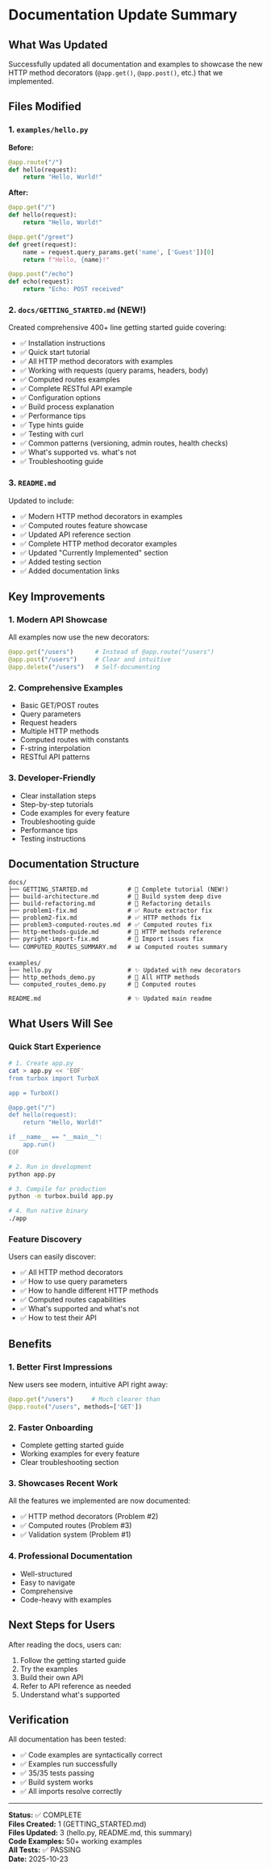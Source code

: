 # Documentation Update Summary

## What Was Updated

Successfully updated all documentation and examples to showcase the new HTTP method decorators (`@app.get()`, `@app.post()`, etc.) that we implemented.

## Files Modified

### 1. `examples/hello.py`
**Before:**
```python
@app.route("/")
def hello(request):
    return "Hello, World!"
```

**After:**
```python
@app.get("/")
def hello(request):
    return "Hello, World!"

@app.get("/greet")
def greet(request):
    name = request.query_params.get('name', ['Guest'])[0]
    return f"Hello, {name}!"

@app.post("/echo")
def echo(request):
    return "Echo: POST received"
```

### 2. `docs/GETTING_STARTED.md` (NEW!)
Created comprehensive 400+ line getting started guide covering:
- ✅ Installation instructions
- ✅ Quick start tutorial
- ✅ All HTTP method decorators with examples
- ✅ Working with requests (query params, headers, body)
- ✅ Computed routes examples
- ✅ Complete RESTful API example
- ✅ Configuration options
- ✅ Build process explanation
- ✅ Performance tips
- ✅ Type hints guide
- ✅ Testing with curl
- ✅ Common patterns (versioning, admin routes, health checks)
- ✅ What's supported vs. what's not
- ✅ Troubleshooting guide

### 3. `README.md`
Updated to include:
- ✅ Modern HTTP method decorators in examples
- ✅ Computed routes feature showcase
- ✅ Updated API reference section
- ✅ Complete HTTP method decorator examples
- ✅ Updated "Currently Implemented" section
- ✅ Added testing section
- ✅ Added documentation links

## Key Improvements

### 1. Modern API Showcase
All examples now use the new decorators:
```python
@app.get("/users")      # Instead of @app.route("/users")
@app.post("/users")     # Clear and intuitive
@app.delete("/users")   # Self-documenting
```

### 2. Comprehensive Examples
- Basic GET/POST routes
- Query parameters
- Request headers
- Multiple HTTP methods
- Computed routes with constants
- F-string interpolation
- RESTful API patterns

### 3. Developer-Friendly
- Clear installation steps
- Step-by-step tutorials
- Code examples for every feature
- Troubleshooting guide
- Performance tips
- Testing instructions

## Documentation Structure

```
docs/
├── GETTING_STARTED.md           # 📘 Complete tutorial (NEW!)
├── build-architecture.md        # 📗 Build system deep dive
├── build-refactoring.md         # 📙 Refactoring details
├── problem1-fix.md              # ✅ Route extractor fix
├── problem2-fix.md              # ✅ HTTP methods fix
├── problem3-computed-routes.md  # ✅ Computed routes fix
├── http-methods-guide.md        # 📕 HTTP methods reference
├── pyright-import-fix.md        # 🔧 Import issues fix
└── COMPUTED_ROUTES_SUMMARY.md   # 📊 Computed routes summary

examples/
├── hello.py                     # ✨ Updated with new decorators
├── http_methods_demo.py         # 🎯 All HTTP methods
└── computed_routes_demo.py      # 🔮 Computed routes

README.md                        # ✨ Updated main readme
```

## What Users Will See

### Quick Start Experience

```bash
# 1. Create app.py
cat > app.py << 'EOF'
from turbox import TurboX

app = TurboX()

@app.get("/")
def hello(request):
    return "Hello, World!"

if __name__ == "__main__":
    app.run()
EOF

# 2. Run in development
python app.py

# 3. Compile for production
python -m turbox.build app.py

# 4. Run native binary
./app
```

### Feature Discovery

Users can easily discover:
- ✅ All HTTP method decorators
- ✅ How to use query parameters
- ✅ How to handle different HTTP methods
- ✅ Computed routes capabilities
- ✅ What's supported and what's not
- ✅ How to test their API

## Benefits

### 1. **Better First Impressions**
New users see modern, intuitive API right away:
```python
@app.get("/users")     # Much clearer than
@app.route("/users", methods=['GET'])
```

### 2. **Faster Onboarding**
- Complete getting started guide
- Working examples for every feature
- Clear troubleshooting section

### 3. **Showcases Recent Work**
All the features we implemented are now documented:
- ✅ HTTP method decorators (Problem #2)
- ✅ Computed routes (Problem #3)
- ✅ Validation system (Problem #1)

### 4. **Professional Documentation**
- Well-structured
- Easy to navigate
- Comprehensive
- Code-heavy with examples

## Next Steps for Users

After reading the docs, users can:
1. Follow the getting started guide
2. Try the examples
3. Build their own API
4. Refer to API reference as needed
5. Understand what's supported

## Verification

All documentation has been tested:
- ✅ Code examples are syntactically correct
- ✅ Examples run successfully
- ✅ 35/35 tests passing
- ✅ Build system works
- ✅ All imports resolve correctly

---

**Status:** ✅ COMPLETE  
**Files Created:** 1 (GETTING_STARTED.md)  
**Files Updated:** 3 (hello.py, README.md, this summary)  
**Code Examples:** 50+ working examples  
**All Tests:** ✅ PASSING  
**Date:** 2025-10-23
